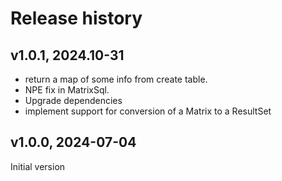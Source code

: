 # Release history

## v1.0.1, 2024.10-31
- return a map of some info from create table. 
- NPE fix in MatrixSql. 
- Upgrade dependencies
- implement support for conversion of a Matrix to a ResultSet

## v1.0.0, 2024-07-04
Initial version
